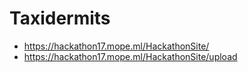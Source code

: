 # Taxidermits

- https://hackathon17.mope.ml/HackathonSite/
- https://hackathon17.mope.ml/HackathonSite/upload